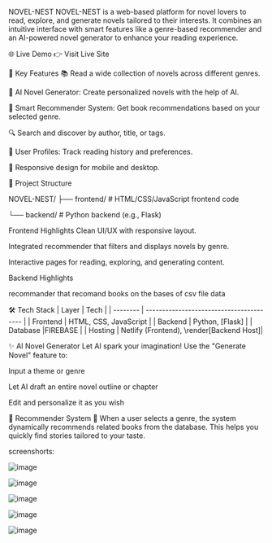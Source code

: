 NOVEL-NEST
NOVEL-NEST is a web-based platform for novel lovers to read, explore, and generate novels tailored to their interests. It combines an intuitive interface with smart features like a genre-based recommender and an AI-powered novel generator to enhance your reading experience.

🌐 Live Demo
👉 Visit Live Site

📌 Key Features
📚 Read a wide collection of novels across different genres.

🧠 AI Novel Generator: Create personalized novels with the help of AI.

🧭 Smart Recommender System: Get book recommendations based on your selected genre.

🔍 Search and discover by author, title, or tags.

👤 User Profiles: Track reading history and preferences.

📱 Responsive design for mobile and desktop.


📁 Project Structure

NOVEL-NEST/
├── frontend/      # HTML/CSS/JavaScript frontend code

└── backend/       # Python backend (e.g., Flask)

Frontend Highlights
Clean UI/UX with responsive layout.

Integrated recommender that filters and displays novels by genre.

Interactive pages for reading, exploring, and generating content.


Backend Highlights

recommander that recomand books on the bases of csv file data

🛠️ Tech Stack
| Layer    | Tech                                     |
| -------- | ---------------------------------------- |
| Frontend | HTML, CSS, JavaScript                    |
| Backend  | Python, \[Flask]                         |
| Database |FIREBASE                                  |
| Hosting  | Netlify (Frontend), \render[Backend Host]|


✨ AI Novel Generator
Let AI spark your imagination! Use the "Generate Novel" feature to:

Input a theme or genre

Let AI draft an entire novel outline or chapter

Edit and personalize it as you wish

🎯 Recommender System
📌 When a user selects a genre, the system dynamically recommends related books from the database. 
    This helps you quickly find stories tailored to your taste.

screenshorts: 

![image](https://github.com/user-attachments/assets/cce2bc09-348e-4e9e-a574-18ffc3d433c0)


![image](https://github.com/user-attachments/assets/9c048c96-f103-42f2-b753-410eecb4d8cb)



![image](https://github.com/user-attachments/assets/e477d278-922e-4354-a419-ec61d619b2dc)


![image](https://github.com/user-attachments/assets/e6c8f32b-ae16-485c-8056-930c93349b9e)



![image](https://github.com/user-attachments/assets/b0e20ba9-01a7-4302-a9d6-7ac725529d6b)



